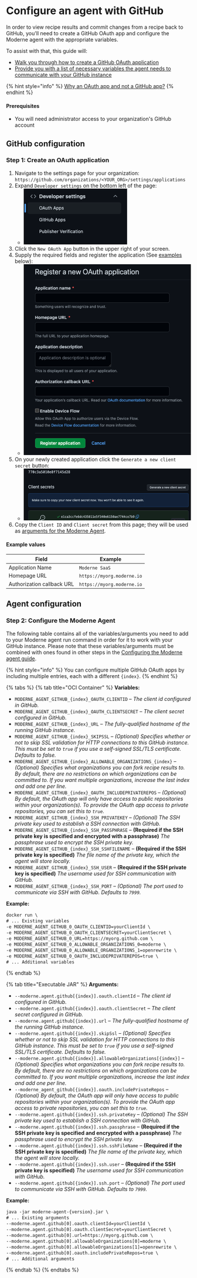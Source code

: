 # Configure an agent with GitHub

In order to view recipe results and commit changes from a recipe back to GitHub, you'll need to create a GitHub OAuth app and configure the Moderne agent with the appropriate variables.

To assist with that, this guide will:

* [Walk you through how to create a GitHub OAuth application](configure-an-agent-with-github.md#step-1-create-an-oauth-application)
* [Provide you with a list of necessary variables the agent needs to communicate with your GitHub instance](configure-an-agent-with-github.md#step-2-configure-the-moderne-agent)

{% hint style="info" %}
[Why an OAuth app and not a GitHub app?](../../references/github-permissions.md#github-oauth-applications-vs-github-applications)
{% endhint %}

#### Prerequisites

* You will need administrator access to your organization's GitHub account

## GitHub configuration

### Step 1: Create an OAuth application

1. Navigate to the settings page for your organization: `https://github.com/organizations/<YOUR_ORG>/settings/applications`
2. Expand `Developer settings` on the bottom left of the page:
   * ![](<../../../.gitbook/assets/Screen Shot 2022-05-19 at 12.56.51 PM.png>)
3. Click the `New OAuth App` button in the upper right of your screen.
4. Supply the required fields and register the application (See [examples](configure-an-agent-with-github.md#example-values) below):
   * ![](<../../../.gitbook/assets/Screen Shot 2022-05-19 at 1.01.11 PM.png>)
5. On your newly created application click the `Generate a new client secret` button:
   * ![](<../../../.gitbook/assets/Screen Shot 2022-05-19 at 1.17.35 PM (1).png>)
6. Copy the `Client ID` and `Client secret` from this page; they will be used as [arguments for the Moderne Agent](configure-an-agent-with-github.md#step-2-configure-the-moderne-agent).

#### Example values

| Field                      | Example                    |
| -------------------------- | -------------------------- |
| Application Name           | `Moderne SaaS`             |
| Homepage URL               | `https://myorg.moderne.io` |
| Authorization callback URL | `https://myorg.moderne.io` |

## Agent configuration

### Step 2: Configure the Moderne Agent

The following table contains all of the variables/arguments you need to add to your Moderne agent run command in order for it to work with your GitHub instance. Please note that these variables/arguments must be combined with ones found in other steps in the [Configuring the Moderne agent guide](agent-configuration.md).

{% hint style="info" %}
You can configure multiple GitHub OAuth apps by including multiple entries, each with a different `{index}`.
{% endhint %}

{% tabs %}
{% tab title="OCI Container" %}
**Variables:**

* `MODERNE_AGENT_GITHUB_{index}_OAUTH_CLIENTID` – _The client id configured in GitHub._
* `MODERNE_AGENT_GITHUB_{index}_OAUTH_CLIENTSECRET` – _The client secret configured in GitHub._
* `MODERNE_AGENT_GITHUB_{index}_URL` – _The fully-qualified hostname of the running GitHub instance._
* `MODERNE_AGENT_GITHUB_{index}_SKIPSSL` – _(Optional) Specifies whether or not to skip SSL validation for HTTP connections to this GitHub instance. This must be set to `true` if you use a self-signed SSL/TLS certificate. Defaults to false._
* `MODERNE_AGENT_GITHUB_{index}_ALLOWABLE_ORGANIZATIONS_{index}` – _(Optional) Specifies what organizations you can fork recipe results to. By default, there are no restrictions on which organizations can be committed to. If you want multiple organizations, increase the last index and add one per line._
* `MODERNE_AGENT_GITHUB_{index}_OAUTH_INCLUDEPRIVATEREPOS` – _(Optional) By default, the OAuth app will only have access to public repositories within your organization(s). To provide the OAuth app access to private repositories, you can set this to `true`._
* `MODERNE_AGENT_GITHUB_{index}_SSH_PRIVATEKEY` – _(Optional) The SSH private key used to establish a SSH connection with GitHub._
* `MODERNE_AGENT_GITHUB_{index}_SSH_PASSPHRASE` – **(Required if the SSH private key is specified and encrypted with a passphrase)** _The passphrase used to encrypt the SSH private key._
* `MODERNE_AGENT_GITHUB_{index}_SSH_SSHFILENAME` – **(Required if the SSH private key is specified)** _The file name of the private key, which the agent will store locally._
* `MODERNE_AGENT_GITHUB_{index}_SSH_USER` – **(Required if the SSH private key is specified)** _The username used for SSH communication with GitHub._
* `MODERNE_AGENT_GITHUB_{index}_SSH_PORT` – _(Optional) The port used to communicate via SSH with GitHub. Defaults to `7999`._

**Example:**

```shell
docker run \
# ... Existing variables
-e MODERNE_AGENT_GITHUB_0_OAUTH_CLIENTID=yourClientId \
-e MODERNE_AGENT_GITHUB_0_OAUTH_CLIENTSECRET=yourClientSecret \
-e MODERNE_AGENT_GITHUB_0_URL=https://myorg.github.com \
-e MODERNE_AGENT_GITHUB_0_ALLOWABLE_ORGANIZATIONS_0=moderne \
-e MODERNE_AGENT_GITHUB_0_ALLOWABLE_ORGANIZATIONS_1=openrewrite \
-e MODERNE_AGENT_GITHUB_0_OAUTH_INCLUDEPRIVATEREPOS=true \
# ... Additional variables
```
{% endtab %}

{% tab title="Executable JAR" %}
**Arguments:**

* `--moderne.agent.github[{index}].oauth.clientId` – _The client id configured in GitHub._
* `--moderne.agent.github[{index}].oauth.clientSecret` – _The client secret configured in GitHub._
* `--moderne.agent.github[{index}].url` – _The fully-qualified hostname of the running GitHub instance._
* `--moderne.agent.github[{index}].skipSsl` – _(Optional) Specifies whether or not to skip SSL validation for HTTP connections to this GitHub instance. This must be set to `true` if you use a self-signed SSL/TLS certificate. Defaults to false._
* `--moderne.agent.github[{index}].allowableOrganizations[{index}]` – _(Optional) Specifies what organizations you can fork recipe results to. By default, there are no restrictions on which organizations can be committed to. If you want multiple organizations, increase the last index and add one per line._
* `--moderne_agent_github[{index}].oauth.includePrivateRepos` – _(Optional) By default, the OAuth app will only have access to public repositories within your organization(s). To provide the OAuth app access to private repositories, you can set this to `true`._
* `--moderne.agent.github[{index}].ssh.privateKey` – _(Optional) The SSH private key used to establish a SSH connection with GitHub._
* `--moderne.agent.github[{index}].ssh.passphrase` – **(Required if the SSH private key is specified and encrypted with a passphrase)** _The passphrase used to encrypt the SSH private key._
* `--moderne.agent.github[{index}].ssh.sshFileName` – **(Required if the SSH private key is specified)** _The file name of the private key, which the agent will store locally._
* `--moderne.agent.github[{index}].ssh.user` – **(Required if the SSH private key is specified)** _The username used for SSH communication with GitHub._
* `--moderne.agent.github[{index}].ssh.port` – _(Optional) The port used to communicate via SSH with GitHub. Defaults to `7999`._

**Example:**

```shell
java -jar moderne-agent-{version}.jar \
# ... Existing arguments
--moderne.agent.github[0].oauth.clientId=yourClientId \
--moderne.agent.github[0].oauth.clientSecret=yourClientSecret \
--moderne.agent.github[0].url=https://myorg.github.com \
--moderne.agent.github[0].allowableOrganizations[0]=moderne \
--moderne.agent.github[0].allowableOrganizations[1]=openrewrite \
--moderne.agent.github[0].oauth.includePrivateRepos=true \
# ... Additional arguments
```
{% endtab %}
{% endtabs %}
